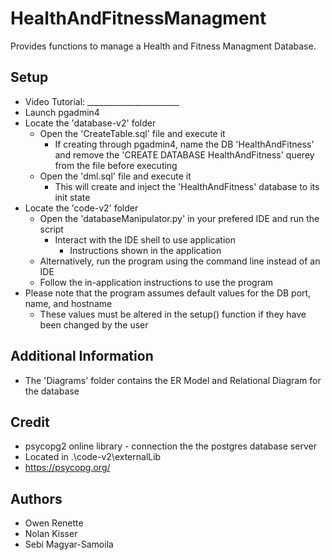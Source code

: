 # HealthAndFitnessManagment
Provides functions to manage a Health and Fitness Managment Database.
## Setup
* Video Tutorial: _______________________
* Launch pgadmin4
* Locate the 'database-v2' folder
  * Open the 'CreateTable.sql' file and execute it
    * If creating through pgadmin4, name the DB 'HealthAndFitness' and remove the 'CREATE DATABASE HealthAndFitness' querey from the file before executing
  * Open the 'dml.sql' file and execute it
    * This will create and inject the 'HealthAndFitness' database to its init state
* Locate the 'code-v2' folder
  * Open the 'databaseManipulator.py' in your prefered IDE and run the script
    * Interact with the IDE shell to use application
      * Instructions shown in the application
  * Alternatively, run the program using the command line instead of an IDE
  * Follow the in-application instructions to use the program
* Please note that the program assumes default values for the DB port, name, and hostname
  * These values must be altered in the setup() function if they have been changed by the user
## Additional Information
* The 'Diagrams' folder contains the ER Model and Relational Diagram for the database
## Credit
* psycopg2 online library - connection the the postgres database server
* Located in .\code-v2\externalLib
* https://psycopg.org/
## Authors
* Owen Renette
* Nolan Kisser
* Sebi Magyar-Samoila

